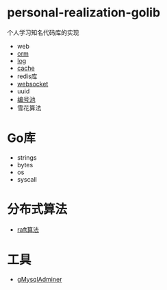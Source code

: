 # personal-realization-golib

个人学习知名代码库的实现

* web
* [orm](https://github.com/laijinhang/personal-realization-golib/tree/master/orm)
* [log](https://github.com/laijinhang/personal-realization-golib/tree/master/log)
* [cache](https://github.com/laijinhang/personal-realization-golib/tree/master/cache)
* redis库
* [websocket](https://github.com/laijinhang/go-tcp-websocket)
* uuid
* [编号池](https://github.com/laijinhang/personal-realization-golib/blob/master/numberpool/pool.go)
* 雪花算法

# Go库
* strings
* bytes
* os
* syscall

# 分布式算法
* [raft算法](https://github.com/laijinhang/personal-realization-golib/tree/master/raft)

# 工具
* [gMysqlAdminer](https://github.com/laijinhang/gMysqlAdminer)
